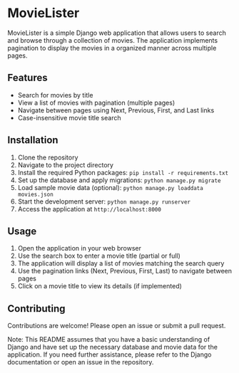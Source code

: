 # MovieLister

MovieLister is a simple Django web application that allows users to search and browse through a collection of movies. The application implements pagination to display the movies in a organized manner across multiple pages.

## Features

- Search for movies by title
- View a list of movies with pagination (multiple pages)
- Navigate between pages using Next, Previous, First, and Last links
- Case-insensitive movie title search

## Installation

1. Clone the repository
2. Navigate to the project directory
3. Install the required Python packages: `pip install -r requirements.txt`
4. Set up the database and apply migrations: `python manage.py migrate`
5. Load sample movie data (optional): `python manage.py loaddata movies.json`
6. Start the development server: `python manage.py runserver`
7. Access the application at `http://localhost:8000`

## Usage

1. Open the application in your web browser
2. Use the search box to enter a movie title (partial or full)
3. The application will display a list of movies matching the search query
4. Use the pagination links (Next, Previous, First, Last) to navigate between pages
5. Click on a movie title to view its details (if implemented)

## Contributing

Contributions are welcome! Please open an issue or submit a pull request.

Note: This README assumes that you have a basic understanding of Django and have set up the necessary database and movie data for the application. If you need further assistance, please refer to the Django documentation or open an issue in the repository.